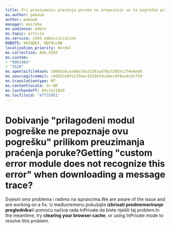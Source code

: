```yaml
---
title: Pri preuzimanju praćenja poruke ne prepoznaje se ta pogreška prilikom dobivanja prilagođenog modula pogreške?
ms.author: pebaum
author: pebaum
manager: mnirkhe
ms.audience: Admin
ms.topic: article
ms.service: o365-administration
ROBOTS: NOINDEX, NOFOLLOW
localization_priority: Normal
ms.collection: Adm_O365
ms.custom:
- "9001484"
- "3520"
ms.openlocfilehash: 3d60a36cea90a78a31263ad78a72855c274e8e08
ms.sourcegitcommit: c6692ce0fa1358ec3529e59ca0ecdfdea4cdc759
ms.translationtype: MT
ms.contentlocale: hr-HR
ms.lasthandoff: 09/14/2020
ms.locfileid: "47731951"
---
```

# <a name="getting-custom-error-module-does-not-recognize-this-error-when-downloading-a-message-trace"></a><span data-ttu-id="eaae1-102">Dobivanje "prilagođeni modul pogreške ne prepoznaje ovu pogrešku" prilikom preuzimanja praćenja poruke?</span><span class="sxs-lookup"><span data-stu-id="eaae1-102">Getting "custom error module does not recognize this error" when downloading a message trace?</span></span>

<span data-ttu-id="eaae1-103">Svjesni smo problema i radimo na ispravcima.</span><span class="sxs-lookup"><span data-stu-id="eaae1-103">We are aware of the issue and are working on a fix.</span></span>  <span data-ttu-id="eaae1-104">U međuvremenu pokušajte **izbrisati predmemoriranje preglednika**ili pomoću načina rada InPrivate da biste riješili taj problem.</span><span class="sxs-lookup"><span data-stu-id="eaae1-104">In the meantime, try **clearing your browser cache**, or using InPrivate mode to resolve this problem.</span></span>